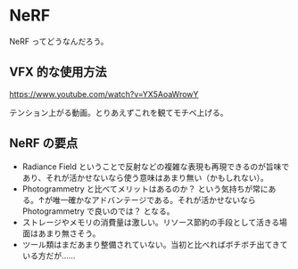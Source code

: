 # NeRF

NeRF ってどうなんだろう。

## VFX 的な使用方法

https://www.youtube.com/watch?v=YX5AoaWrowY

テンション上がる動画。とりあえずこれを観てモチベ上げる。

## NeRF の要点

- Radiance Field ということで反射などの複雑な表現も再現できるのが旨味であり、それが活かせないなら使う意味はあまり無い（かもしれない）。
- Photogrammetry と比べてメリットはあるのか？ という気持ちが常にある。↑が唯一確かなアドバンテージである。それが活かせないなら Photogrammetry で良いのでは？ となる。
- ストレージやメモリの消費量は激しい。リソース節約の手段として活きる場面はあまり無さそう。
- ツール類はまだあまり整備されていない。当初と比べればボチボチ出てきている方だが……

